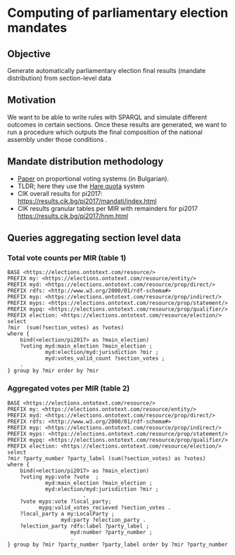 # Computing of parliamentary election mandates

## Objective 
Generate automatically parliamentary election final results (mandate distribution) from section-level data 

## Motivation
We want to be able to write rules with SPARQL and simulate different outcomes in certain sections. Once these results are generated, we want to run a procedure which outputs the final composition of the national assembly under those conditions .

## Mandate distribution methodology

* [Paper](https://ejournal.vfu.bg/en/pdfs/Zdravko_Slavov_Matematicheski_Metodi_za_Razpredelenie_na_Mandatite.pdf>) on proportional voting systems (in Bulgarian).
* TLDR; here they use the [Hare quota](https://en.wikipedia.org/wiki/Hare_quota) system
* CIK overall results for pi2017: <https://results.cik.bg/pi2017/mandati/index.html>
* CIK results granular tables per MIR with remainders for pi2017 <https://results.cik.bg/pi2017/hnm.html>

## Queries aggregating section level data

### Total vote counts per MIR (table 1)

```sparql
BASE <https://elections.ontotext.com/resource/>
PREFIX my: <https://elections.ontotext.com/resource/entity/>
PREFIX myd: <https://elections.ontotext.com/resource/prop/direct/>
PREFIX rdfs: <http://www.w3.org/2000/01/rdf-schema#>
PREFIX myp: <https://elections.ontotext.com/resource/prop/indirect/>
PREFIX myps: <https://elections.ontotext.com/resource/prop/statement/>
PREFIX mypq: <https://elections.ontotext.com/resource/prop/qualifier/>
PREFIX election: <https://elections.ontotext.com/resource/election/>
select 
?mir  (sum(?section_votes) as ?votes)
where {
    bind(<election/pi2017> as ?main_election) 
    ?voting myd:main_election ?main_election ;
            myd:election/myd:jurisdiction ?mir ;
            myd:votes_valid_count ?section_votes ;
    .
} group by ?mir order by ?mir
```

### Aggregated votes per MIR (table 2)

```sparql
BASE <https://elections.ontotext.com/resource/>
PREFIX my: <https://elections.ontotext.com/resource/entity/>
PREFIX myd: <https://elections.ontotext.com/resource/prop/direct/>
PREFIX rdfs: <http://www.w3.org/2000/01/rdf-schema#>
PREFIX myp: <https://elections.ontotext.com/resource/prop/indirect/>
PREFIX myps: <https://elections.ontotext.com/resource/prop/statement/>
PREFIX mypq: <https://elections.ontotext.com/resource/prop/qualifier/>
PREFIX election: <https://elections.ontotext.com/resource/election/>
select 
?mir ?party_number ?party_label (sum(?section_votes) as ?votes)
where {
    bind(<election/pi2017> as ?main_election) 
    ?voting myp:vote ?vote  ;
            myd:main_election ?main_election ;
            myd:election/myd:jurisdiction ?mir ;
                        .
    ?vote myps:vote ?local_party;
          mypq:valid_votes_recieved ?section_votes .
    ?local_party a my:LocalParty ;
                 myd:party ?election_party .
    ?election_party rdfs:label ?party_label ;
                    myd:number ?party_number ;
                    .
} group by ?mir ?party_number ?party_label order by ?mir ?party_number
```


